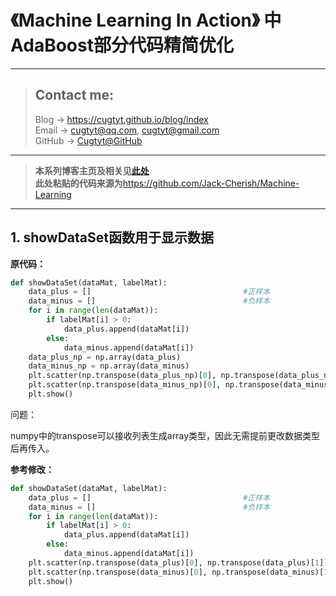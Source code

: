 # 《Machine Learning In Action》 中AdaBoost部分代码精简优化

---
> ## Contact me:
> Blog -> <https://cugtyt.github.io/blog/index>  
> Email -> <cugtyt@qq.com>, <cugtyt@gmail.com>  
> GitHub -> [Cugtyt@GitHub](https://github.com/Cugtyt)

---

> **本系列博客主页及相关见**[**此处**](https://github.com/Cugtyt/blog/ml-in-action/index)  
> **此处粘贴的代码来源为**<https://github.com/Jack-Cherish/Machine-Learning>

---


## 1. showDataSet函数用于显示数据

**原代码：**

``` python
def showDataSet(dataMat, labelMat):
    data_plus = []                                  #正样本
    data_minus = []                                 #负样本
    for i in range(len(dataMat)):
        if labelMat[i] > 0:
            data_plus.append(dataMat[i])
        else:
            data_minus.append(dataMat[i])
    data_plus_np = np.array(data_plus)                                             #转换为numpy矩阵
    data_minus_np = np.array(data_minus)                                         #转换为numpy矩阵
    plt.scatter(np.transpose(data_plus_np)[0], np.transpose(data_plus_np)[1])        #正样本散点图
    plt.scatter(np.transpose(data_minus_np)[0], np.transpose(data_minus_np)[1])     #负样本散点图
    plt.show()

```

问题：  

numpy中的transpose可以接收列表生成array类型，因此无需提前更改数据类型后再传入。

**参考修改：**

``` python
def showDataSet(dataMat, labelMat):
    data_plus = []                                  #正样本
    data_minus = []                                 #负样本
    for i in range(len(dataMat)):
        if labelMat[i] > 0:
            data_plus.append(dataMat[i])
        else:
            data_minus.append(dataMat[i])
    plt.scatter(np.transpose(data_plus)[0], np.transpose(data_plus)[1])        #正样本散点图
    plt.scatter(np.transpose(data_minus)[0], np.transpose(data_minus)[1])     #负样本散点图
    plt.show()
```

